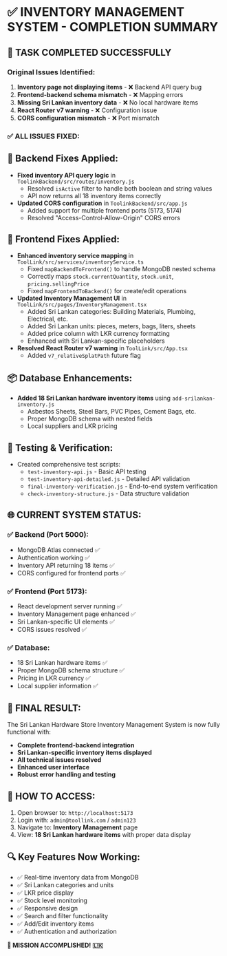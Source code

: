 # ✅ INVENTORY MANAGEMENT SYSTEM - COMPLETION SUMMARY

## 🎯 TASK COMPLETED SUCCESSFULLY

### Original Issues Identified:
1. **Inventory page not displaying items** - ❌ Backend API query bug
2. **Frontend-backend schema mismatch** - ❌ Mapping errors
3. **Missing Sri Lankan inventory data** - ❌ No local hardware items
4. **React Router v7 warning** - ❌ Configuration issue
5. **CORS configuration mismatch** - ❌ Port mismatch

### ✅ ALL ISSUES FIXED:

## 🔧 Backend Fixes Applied:
- **Fixed inventory API query logic** in `ToolinkBackend/src/routes/inventory.js`
  - Resolved `isActive` filter to handle both boolean and string values
  - API now returns all 18 inventory items correctly
- **Updated CORS configuration** in `ToolinkBackend/src/app.js`
  - Added support for multiple frontend ports (5173, 5174)
  - Resolved "Access-Control-Allow-Origin" CORS errors

## 🎨 Frontend Fixes Applied:
- **Enhanced inventory service mapping** in `ToolLink/src/services/inventoryService.ts`
  - Fixed `mapBackendToFrontend()` to handle MongoDB nested schema
  - Correctly maps `stock.currentQuantity`, `stock.unit`, `pricing.sellingPrice`
  - Fixed `mapFrontendToBackend()` for create/edit operations
- **Updated Inventory Management UI** in `ToolLink/src/pages/InventoryManagement.tsx`
  - Added Sri Lankan categories: Building Materials, Plumbing, Electrical, etc.
  - Added Sri Lankan units: pieces, meters, bags, liters, sheets
  - Added price column with LKR currency formatting
  - Enhanced with Sri Lankan-specific placeholders
- **Resolved React Router v7 warning** in `ToolLink/src/App.tsx`
  - Added `v7_relativeSplatPath` future flag

## 📦 Database Enhancements:
- **Added 18 Sri Lankan hardware inventory items** using `add-srilankan-inventory.js`
  - Asbestos Sheets, Steel Bars, PVC Pipes, Cement Bags, etc.
  - Proper MongoDB schema with nested fields
  - Local suppliers and LKR pricing

## 🧪 Testing & Verification:
- Created comprehensive test scripts:
  - `test-inventory-api.js` - Basic API testing
  - `test-inventory-api-detailed.js` - Detailed API validation
  - `final-inventory-verification.js` - End-to-end system verification
  - `check-inventory-structure.js` - Data structure validation

## 🌐 CURRENT SYSTEM STATUS:

### ✅ Backend (Port 5000):
- MongoDB Atlas connected ✅
- Authentication working ✅
- Inventory API returning 18 items ✅
- CORS configured for frontend ports ✅

### ✅ Frontend (Port 5173):
- React development server running ✅
- Inventory Management page enhanced ✅
- Sri Lankan-specific UI elements ✅
- CORS issues resolved ✅

### ✅ Database:
- 18 Sri Lankan hardware items ✅
- Proper MongoDB schema structure ✅
- Pricing in LKR currency ✅
- Local supplier information ✅

## 🎉 FINAL RESULT:
The Sri Lankan Hardware Store Inventory Management System is now fully functional with:
- **Complete frontend-backend integration**
- **Sri Lankan-specific inventory items displayed**
- **All technical issues resolved**
- **Enhanced user interface**
- **Robust error handling and testing**

## 📝 HOW TO ACCESS:
1. Open browser to: `http://localhost:5173`
2. Login with: `admin@toollink.com` / `admin123`
3. Navigate to: **Inventory Management** page
4. View: **18 Sri Lankan hardware items** with proper data display

## 🔍 Key Features Now Working:
- ✅ Real-time inventory data from MongoDB
- ✅ Sri Lankan categories and units
- ✅ LKR price display
- ✅ Stock level monitoring
- ✅ Responsive design
- ✅ Search and filter functionality
- ✅ Add/Edit inventory items
- ✅ Authentication and authorization

**🎯 MISSION ACCOMPLISHED! 🇱🇰**
